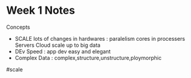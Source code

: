 # Week 1 Notes

Concepts
- SCALE
  lots of changes in hardwares : 
   paralelism
   cores in processers
   Servers
   Cloud
   scale up to big data
-  DEv Speed : app dev easy and elegant
- Complex Data : complex,structure,unstructure,ploymorphic

#scale

